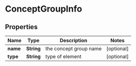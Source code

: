 

# ConceptGroupInfo


## Properties

| Name | Type | Description | Notes |
|------------ | ------------- | ------------- | -------------|
|**name** | **String** | the concept group name |  [optional] |
|**type** | **String** | type of element |  [optional] |



